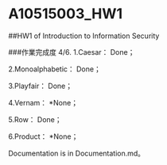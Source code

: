 # A10515003_HW1
##HW1 of Introduction to Information Security

###作業完成度 4/6.
1.Caesar：		Done；

2.Monoalphabetic：	Done；

3.Playfair：		Done；

4.Vernam：		*None；

5.Row：			Done；

6.Product：		*None；

Documentation is in Documentation.md。